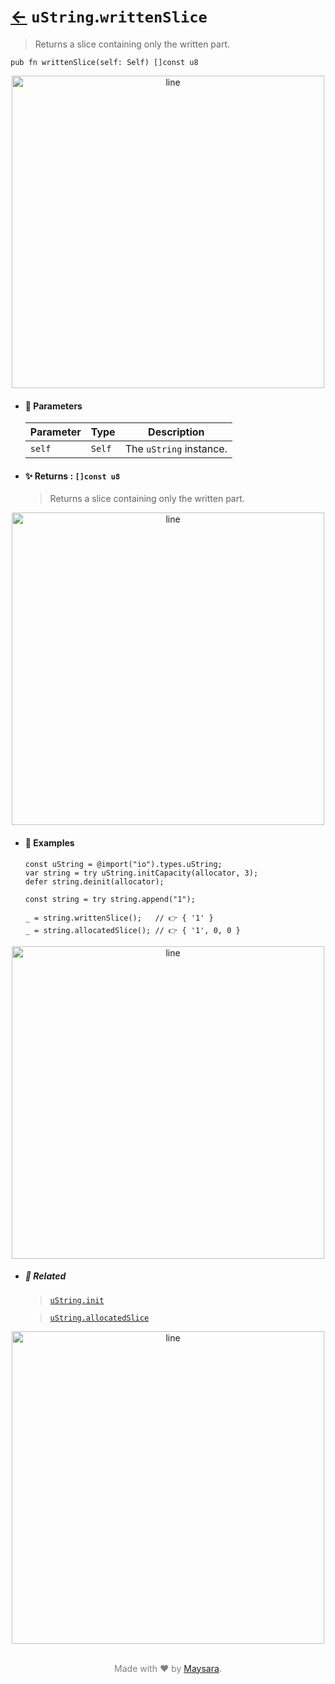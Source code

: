 # [←](../uString.md) `uString`.`writtenSlice`

> Returns a slice containing only the written part.

```zig
pub fn writtenSlice(self: Self) []const u8 
```


<div align="center">
<img src="https://raw.githubusercontent.com/Super-ZIG/io/refs/heads/main/dist/img/md/line.png" alt="line" style="width:500px;"/>
</div>

- #### 🧩 Parameters

    | Parameter | Type   | Description            |
    | --------- | ------ | ---------------------- |
    | `self`    | `Self` | The `uString` instance. |

- #### ✨ Returns : `[]const u8`

    > Returns a slice containing only the written part.

<div align="center">
<img src="https://raw.githubusercontent.com/Super-ZIG/io/refs/heads/main/dist/img/md/line.png" alt="line" style="width:500px;"/>
</div>

- #### 🧪 Examples

    ```zig
    const uString = @import("io").types.uString;
    var string = try uString.initCapacity(allocator, 3);
    defer string.deinit(allocator);

    const string = try string.append("1");
    ```

    ```zig
    _ = string.writtenSlice();   // 👉 { '1' }
    _ = string.allocatedSlice(); // 👉 { '1', 0, 0 }
    ```

<div align="center">
<img src="https://raw.githubusercontent.com/Super-ZIG/io/refs/heads/main/dist/img/md/line.png" alt="line" style="width:500px;"/>
</div>

- ##### 🔗 Related

  > [`uString.init`](./init.md)

  > [`uString.allocatedSlice`](./allocatedSlice.md)

<div align="center">
<img src="https://raw.githubusercontent.com/Super-ZIG/io/refs/heads/main/dist/img/md/line.png" alt="line" style="width:500px;"/>
</div>

<p align="center" style="color:grey;"><br />Made with ❤️ by <a href="http://github.com/maysara-elshewehy" target="blank">Maysara</a>.</p>